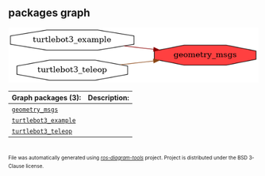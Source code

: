 <!--
File was automatically generated using 'ros-diagram-tools' project.
Project is distributed under the BSD 3-Clause license.
-->

## packages graph

[![geometry_msgs](geometry_msgs.png "geometry_msgs")](geometry_msgs.png)


| Graph packages (3): | Description: |
| ------------------- | ------------ |
| [`geometry_msgs`](geometry_msgs.md) |  |
| [`turtlebot3_example`](turtlebot3_example.md) |  |
| [`turtlebot3_teleop`](turtlebot3_teleop.md) |  |


</br>
<font size="1">
File was automatically generated using <a href="https://github.com/anetczuk/ros-diagram-tools"><i>ros-diagram-tools</i></a> project.
Project is distributed under the BSD 3-Clause license.
</font>
